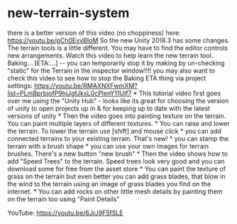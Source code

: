 # new-terrain-system
there is a better version of this video (no choppiness) here: https://youtu.be/pCh0EvvBIoM  So the new Unity 2018.3 has some changes. The terrain tools is a little different. You may have to find the editor controls new arrangements. Watch this video to help learn the new terrain tool.   Baking... [ETA:...] -- you can temporarily stop it by making by un-checking "static" for the Terrain in the inspector window!!!!   you may also want to check this video to see how to stop the Baking ETA thing via project settings: https://youtu.be/RMAXNXFwmXM?list=PLmBprbjofP9hjJgfJkxL0cPlenY11Ujf7  * This tutorial video first goes over me using the "Unity Hub" - looks like its great for choosing the version of unity to open projects up in &amp; for keeping up to date with the latest versions of unity * Then the video goes into painting texture on the terrain. You can paint multiple layers of different textures. * You can raise and lower the terrain. To lower the terrain use [shift] and mouse click * you can add connected terrains to your existing terrain. That's new! * you can stamp the terrain with a brush shape * you can use your own images for terrain brushes. There's a new button "new brush" * Then the video shows how to add "Speed Trees" to the terrain. Speed trees look very good and you can download some for free from the asset store * You can paint the texture of grass on the terrain but even better you can add grass blades, that blow in the wind to the terrain using an image of grass blades you find on the internet. * You can add rocks on other little mesh details by painting them on the terrain too using "Paint Details"

YouTube:   https://youtu.be/6JrJ9F5fSLE
